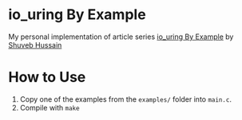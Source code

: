 # io_uring By Example

My personal implementation of article series [io_uring By Example](https://unixism.net/2020/04/io-uring-by-example-article-series/) by [Shuveb Hussain](https://unixism.net/about-unixism/)

# How to Use
1. Copy one of the examples from the `examples/` folder into `main.c`.
2. Compile with `make`